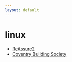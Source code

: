 ```yaml
---
layout: default
---
```

# linux
* [ReAssure2](/assignments/ReAssure2.html)
* [Coventry Building Society](/assignments/Coventry%20Building%20Society.html)
